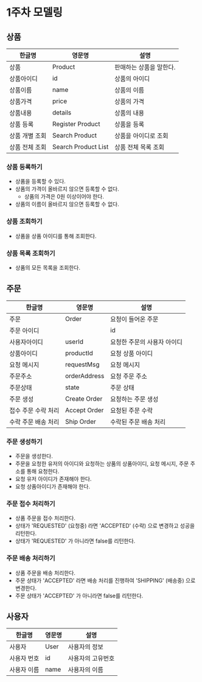 # 1주차 모델링
## 상품
| 한글명      | 영문명              | 설명            |
|----------|------------------|---------------|
| 상품       | Product          | 판매하는 상품을 말한다. |
| 상품아이디    | id               | 상품의 아이디       |
| 상품이름     | name             | 상품의 이름        |
| 상품가격     | price            | 상품의 가격        |
| 상품내용     | details          | 상품의 내용        |
| 상품 등록    | Register Product | 상품을 등록        |
| 상품 개별 조회 | Search Product   | 상품을 아이디로 조회   |
| 상품 전체 조회 | Search Product List | 상품 전체 목록 조회   |

### 상품 등록하기
- 상품을 등록할 수 있다.
- 상품의 가격이 올바르지 않으면 등록할 수 없다.
    - 상품의 가격은 0원 이상이어야 한다.
- 상품의 이름이 올바르지 않으면 등록할 수 없다.

### 상품 조회하기
- 상품을 상품 아이디를 통해 조회한다.

### 상품 목록 조회하기
- 상품의 모든 목록을 조회한다.


## 주문
| 한글명         | 영문명          | 설명              |
|-------------|--------------|-----------------|
| 주문          | Order        | 요청이 들어온 주문      |
| 주문 아이디|   |id|             주문에 대한 아이디|
| 사용자아이디      | userId       | 요청한 주문의 사용자 아이디 |
| 상품아이디       | productId    | 요청 상품 아이디       |
| 요청 메시지      | requestMsg   | 요청 메시지          |
| 주문주소        | orderAddress | 요청 주문 주소        |
| 주문상태        | state        | 주문 상태           |
| 주문 생성       | Create Order | 요청하는 주문 생성      |
| 접수 주문 수락 처리 | Accept Order | 요청된 주문 수락|
| 수락 주문 배송 처리 | Ship Order | 수락된 주문 배송 처리|

### 주문 생성하기
- 주문을 생성한다.
- 주문을 요청한 유저의 아이디와 요청하는 상품의 상품아이디, 요청 메시지, 주문 주소를 통해 요청한다.
- 요청 유저 아이디가 존재해야 한다.
- 요청 상품아이디가 존재해야 한다.

### 주문 접수 처리하기
- 상품 주문을 접수 처리한다.
- 상태가 'REQUESTED' (요청중) 라면 'ACCEPTED' (수락) 으로 변경하고 성공을 리턴한다.
- 상태가 'REQUESTED' 가 아니라면 false를 리턴한다.

### 주문 배송 처리하기
- 상품 주문을 배송 처리한다.
- 주문 상태가 'ACCEPTED' 라면 배송 처리를 진행하여 'SHIPPING'  (배송중) 으로 변경한다.
- 주문 상태가 'ACCEPTED' 가 아니라면 false를 리턴한다.


## 사용자
| 한글명    | 영문명    | 설명        |
|--------|--------|-----------|
| 사용자    | User   | 사용자의 정보   |
| 사용자 번호 | id     | 사용자의 고유번호 |
| 사용자 이름 | name   | 사용자의 이름   |